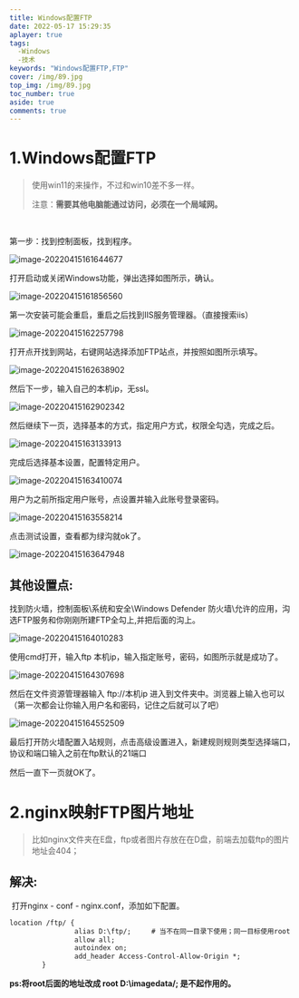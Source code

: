```yaml
---
title: Windows配置FTP
date: 2022-05-17 15:29:35
aplayer: true
tags:
  -Windows
  -技术
keywords: "Windows配置FTP,FTP"
cover: /img/89.jpg
top_img: /img/89.jpg
toc_number: true
aside: true
comments: true
---
```


# 1.Windows配置FTP

> 使用win11的来操作，不过和win10差不多一样。
>
>  注意：**需要其他电脑能通过访问，必须在一个局域网。**

​			

第一步：找到控制面板，找到程序。

![image-20220415161644677](/./img/lat/image-20220415161644677.png)

打开启动或关闭Windows功能，弹出选择如图所示，确认。

![image-20220415161856560](/./img/lat/image-20220415161856560.png)

第一次安装可能会重启，重启之后找到IIS服务管理器。（直接搜索iis）

![image-20220415162257798](/./img/lat/image-20220415162257798.png)

打开点开找到网站，右键网站选择添加FTP站点，并按照如图所示填写。

![image-20220415162638902](/./img/lat/image-20220415162638902.png)

然后下一步，输入自己的本机ip，无ssl。

![image-20220415162902342](/./img/lat/image-20220415162902342.png)

然后继续下一页，选择基本的方式，指定用户方式，权限全勾选，完成之后。

![image-20220415163133913](/./img/lat/image-20220415163133913.png)

完成后选择基本设置，配置特定用户。

![image-20220415163410074](/./img/lat/image-20220415163410074.png)

用户为之前所指定用户账号，点设置并输入此账号登录密码。

![image-20220415163558214](/./img/lat/image-20220415163558214.png)

点击测试设置，查看都为绿沟就ok了。

![image-20220415163647948](/./img/lat/image-20220415163647948.png)

## 其他设置点: ## 
找到防火墙，控制面板\系统和安全\Windows Defender 防火墙\允许的应用，沟选FTP服务和你刚刚所建FTP全勾上,并把后面的沟上。

![image-20220415164010283](/./img/lat/image-20220415164010283.png)

使用cmd打开，输入ftp 本机ip，输入指定账号，密码，如图所示就是成功了。

![image-20220415164307698](/./img/lat/image-20220415164307698.png)

然后在文件资源管理器输入 ftp://本机ip 进入到文件夹中。浏览器上输入也可以（第一次都会让你输入用户名和密码，记住之后就可以了吧）

![image-20220415164552509](/./img/lat/image-20220415164552509.png)

最后打开防火墙配置入站规则，点击高级设置进入，新建规则规则类型选择端口，协议和端口输入之前在ftp默认的21端口

然后一直下一页就OK了。

# 2.nginx映射FTP图片地址

> 比如nginx文件夹在E盘，ftp或者图片存放在在D盘，前端去加载ftp的图片地址会404；

## 解决: ##

​			打开nginx  -   conf   -    nginx.conf，添加如下配置。

```XML
location /ftp/ {
				alias D:\ftp/;     # 当不在同一目录下使用；同一目标使用root
				allow all;
				autoindex on;
				add_header Access-Control-Allow-Origin *;
		}
```

**ps:将root后面的地址改成 root D:\imagedata/; 是不起作用的。**

